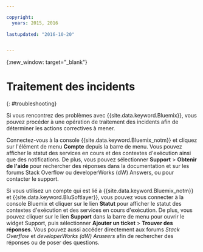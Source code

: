 ```yaml
---

copyright:
  years: 2015, 2016
  
lastupdated: "2016-10-20"


---
```



{:new_window: target="_blank"}



# Traitement des incidents
{: #troubleshooting}


Si vous rencontrez des problèmes avec {{site.data.keyword.Bluemix}}, vous pouvez procéder à une opération de traitement des incidents afin de déterminer les actions correctives à mener.

Connectez-vous à la console {{site.data.keyword.Bluemix_notm}} et cliquez sur l'élément de menu **Compte** depuis la barre
de menu. Vous pouvez afficher le statut des services en cours et des contextes d'exécution ainsi que des
notifications. De plus, vous pouvez sélectionner **Support** &gt; **Obtenir de l'aide** pour rechercher des réponses
dans la documentation et sur les
forums Stack Overflow ou developerWorks (dW) Answers, ou pour contacter le support.


Si vous utilisez un compte qui est lié à {{site.data.keyword.Bluemix_notm}} et
{{site.data.keyword.BluSoftlayer}}, vous pouvez vous connecter à la console Bluemix et cliquer sur le lien **Statut** pour
afficher le statut des contextes d'exécution et des services en cours d'exécution. De plus, vous pouvez cliquer sur le lien **Support**
dans la barre de menu pour ouvrir le widget Support, puis sélectionner **Ajouter un ticket** &gt; **Trouver des réponses**. Vous pouvez aussi accéder directement aux forums *Stack Overflow* et *developerWorks (dW) Answers* afin de rechercher des
réponses ou de poser des questions.
